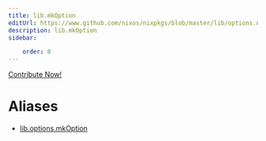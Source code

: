 ```yaml
---
title: lib.mkOption
editUrl: https://www.github.com/nixos/nixpkgs/blob/master/lib/options.nix#L79C5
description: lib.mkOption
sidebar:

    order: 8
---
```


<a href="https://www.github.com/nixos/nixpkgs/blob/master/lib/options.nix#L79C5">Contribute Now!</a>


# Aliases

- [lib.options.mkOption](/reference/liboptions.mkOption)


